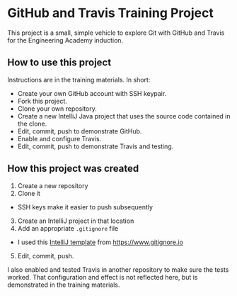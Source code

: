 # GitHub and Travis Training Project

This project is a small, simple vehicle to explore Git with GitHub and Travis for the Engineering Academy induction.

## How to use this project

Instructions are in the training materials. In short:

* Create your own GitHub account with SSH keypair.
* Fork this project.
* Clone your own repository.
* Create a new IntelliJ Java project that uses the source code contained in the clone.
* Edit, commit, push to demonstrate GitHub.
* Enable and configure Travis.
* Edit, commit, push to demonstrate Travis and testing.

## How this project was created

1. Create a new repository
2. Clone it
  * SSH keys make it easier to push subsequently
3. Create an IntelliJ project in that location
4. Add an appropriate `.gitignore` file
  * I used this [IntelliJ template](https://www.gitignore.io/api/intellij) from https://www.gitignore.io
5. Edit, commit, push.

I also enabled and tested Travis in another repository to make sure the tests worked. That configuration and effect is not reflected here, but is demonstrated in the training materials.

